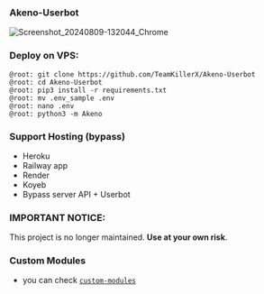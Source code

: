 ### Akeno-Userbot
![Screenshot_20240809-132044_Chrome](https://github.com/user-attachments/assets/2baee270-ae25-44f4-9cc4-101e89db51d4)

### Deploy on VPS:
```console
@root: git clone https://github.com/TeamKillerX/Akeno-Userbot
@root: cd Akeno-Userbot
@root: pip3 install -r requirements.txt
@root: mv .env_sample .env
@root: nano .env
@root: python3 -m Akeno
```
### Support Hosting (bypass)
- Heroku
- Railway app
- Render
- Koyeb
- Bypass server API + Userbot

### IMPORTANT NOTICE:

This project is no longer maintained. __Use at your own risk__.

### Custom Modules
- you can check [`custom-modules`](https://github.com/TeamKillerX/custom_modules)
